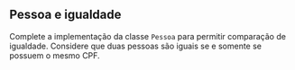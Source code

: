 ## Pessoa e igualdade

Complete a implementação da classe `Pessoa` para permitir comparação de igualdade. Considere que duas pessoas são iguais se e somente se possuem o mesmo CPF.